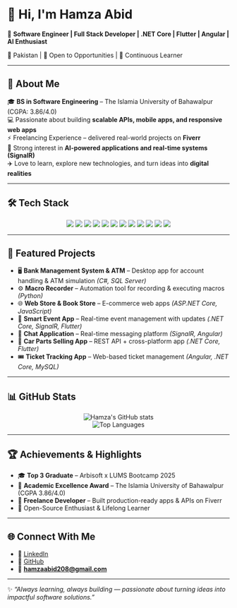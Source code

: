 # 👋 Hi, I'm Hamza Abid  

🚀 **Software Engineer | Full Stack Developer | .NET Core | Flutter | Angular | AI Enthusiast**  

📍 Pakistan | 💼 Open to Opportunities | 🌱 Continuous Learner  

---

## 💫 About Me  

🎓 **BS in Software Engineering** – The Islamia University of Bahawalpur (CGPA: 3.86/4.0)  
💻 Passionate about building **scalable APIs, mobile apps, and responsive web apps**  
⚡ Freelancing Experience – delivered real-world projects on **Fiverr**  
🌟 Strong interest in **AI-powered applications and real-time systems (SignalR)**  
✈️ Love to learn, explore new technologies, and turn ideas into **digital realities**  

---

## 🛠️ Tech Stack  

<div align="center">  

<!-- Languages -->
<img src="https://img.shields.io/badge/C%23-239120?style=for-the-badge&logo=c-sharp&logoColor=white" />
<img src="https://img.shields.io/badge/Python-3776AB?style=for-the-badge&logo=python&logoColor=white" />
<img src="https://img.shields.io/badge/JavaScript-F7DF1E?style=for-the-badge&logo=javascript&logoColor=black" />
<img src="https://img.shields.io/badge/TypeScript-3178C6?style=for-the-badge&logo=typescript&logoColor=white" />

<!-- Frameworks -->
<img src="https://img.shields.io/badge/.NET%20Core-512BD4?style=for-the-badge&logo=dotnet&logoColor=white" />
<img src="https://img.shields.io/badge/Angular-DD0031?style=for-the-badge&logo=angular&logoColor=white" />
<img src="https://img.shields.io/badge/Flutter-02569B?style=for-the-badge&logo=flutter&logoColor=white" />

<!-- Databases -->
<img src="https://img.shields.io/badge/SQL%20Server-CC2927?style=for-the-badge&logo=microsoftsqlserver&logoColor=white" />

<!-- Tools -->
<img src="https://img.shields.io/badge/Git-F05032?style=for-the-badge&logo=git&logoColor=white" />
<img src="https://img.shields.io/badge/GitHub-181717?style=for-the-badge&logo=github&logoColor=white" />
<img src="https://img.shields.io/badge/VS%20Code-0078D4?style=for-the-badge&logo=visual-studio-code&logoColor=white" />
<img src="https://img.shields.io/badge/Visual%20Studio-5C2D91?style=for-the-badge&logo=visual-studio&logoColor=white" />  

</div>  

---

## 🌟 Featured Projects  

- 🖥️ **Bank Management System & ATM** – Desktop app for account handling & ATM simulation *(C#, SQL Server)*  
- ⚙️ **Macro Recorder** – Automation tool for recording & executing macros *(Python)*  
- 🌐 **Web Store & Book Store** – E-commerce web apps *(ASP.NET Core, JavaScript)*  
- 📱 **Smart Event App** – Real-time event management with updates *(.NET Core, SignalR, Flutter)*  
- 💬 **Chat Application** – Real-time messaging platform *(SignalR, Angular)*  
- 🚗 **Car Parts Selling App** – REST API + cross-platform app *(.NET Core, Flutter)*  
- 🎟️ **Ticket Tracking App** – Web-based ticket management *(Angular, .NET Core, MySQL)*  

---

## 📊 GitHub Stats  

<div align="center">  

![Hamza's GitHub stats](https://github-readme-stats.vercel.app/api?username=Hamza2136&show_icons=true&theme=radical)  
![Top Languages](https://github-readme-stats.vercel.app/api/top-langs/?username=Hamza2136&layout=compact&theme=radical)  

</div>  

---

## 🏆 Achievements & Highlights  

- 🎓 **Top 3 Graduate** – Arbisoft x LUMS Bootcamp 2025  
- 🏅 **Academic Excellence Award** – The Islamia University of Bahawalpur (CGPA 3.86/4.0)  
- 💼 **Freelance Developer** – Built production-ready apps & APIs on Fiverr  
- 🌱 Open-Source Enthusiast & Lifelong Learner  

---

## 🌐 Connect With Me  

- 💼 [LinkedIn](https://www.linkedin.com/in/hamza-abid-6a2770332)  
- 🐙 [GitHub](https://github.com/Hamza2136)  
- 📧 **hamzaabid208@gmail.com**  

---

✨ *“Always learning, always building — passionate about turning ideas into impactful software solutions.”*  
